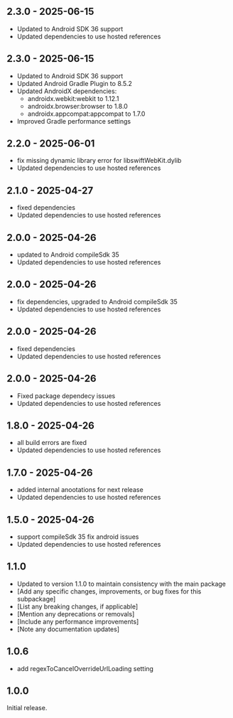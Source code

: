 ## 2.3.0 - 2025-06-15

* Updated to Android SDK 36 support
* Updated dependencies to use hosted references

## 2.3.0 - 2025-06-15

* Updated to Android SDK 36 support
* Updated Android Gradle Plugin to 8.5.2
* Updated AndroidX dependencies:
  - androidx.webkit:webkit to 1.12.1
  - androidx.browser:browser to 1.8.0
  - androidx.appcompat:appcompat to 1.7.0
* Improved Gradle performance settings

## 2.2.0 - 2025-06-01

* fix  missing dynamic library error for libswiftWebKit.dylib
* Updated dependencies to use hosted references

## 2.1.0 - 2025-04-27

* fixed dependencies
* Updated dependencies to use hosted references

## 2.0.0 - 2025-04-26

* updated to Android compileSdk 35
* Updated dependencies to use hosted references

## 2.0.0 - 2025-04-26

* fix dependencies, upgraded to Android compileSdk 35
* Updated dependencies to use hosted references

## 2.0.0 - 2025-04-26

* fixed dependencies
* Updated dependencies to use hosted references

## 2.0.0 - 2025-04-26

* Fixed package dependecy issues
* Updated dependencies to use hosted references

## 1.8.0 - 2025-04-26

* all build errors are fixed
* Updated dependencies to use hosted references

## 1.7.0 - 2025-04-26

* added internal anootations for next release
* Updated dependencies to use hosted references

## 1.5.0 - 2025-04-26

* support compileSdk 35 fix android issues
* Updated dependencies to use hosted references

## 1.1.0

* Updated to version 1.1.0 to maintain consistency with the main package
* [Add any specific changes, improvements, or bug fixes for this subpackage]
* [List any breaking changes, if applicable]
* [Mention any deprecations or removals]
* [Include any performance improvements]
* [Note any documentation updates]

## 1.0.6

* add regexToCancelOverrideUrlLoading setting


## 1.0.0

Initial release.

